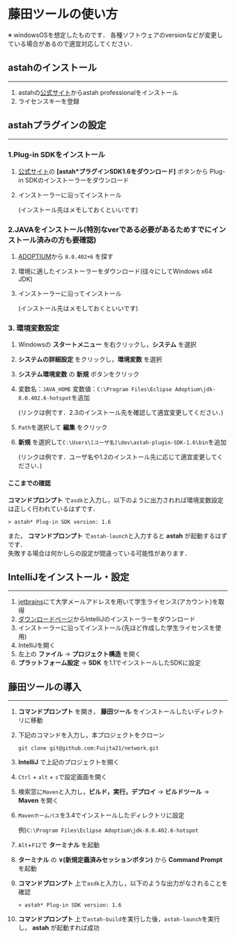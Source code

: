 # 藤田ツールの使い方
※ windowsOSを想定したものです． 各種ソフトウェアのversionなどが変更している場合があるので適宜対応してください．

## astahのインストール
___
1. astahの[公式サイト](https://astah.change-vision.com/ja/download.html)からastah professionalをインストール
2. ライセンスキーを登録

## astahプラグインの設定
___
### 1.Plug-in SDKをインストール
1. [公式サイト](https://astah.change-vision.com/ja/tutorial/plugin.html)の
__[astah*プラグインSDK1.6をダウンロード]__ ボタンから Plug-in SDKのインストーラーをダウンロード　
2. インストーラーに沿ってインストール
    
    (インストール先はメモしておくといいです)   


### 2.JAVAをインストール(特別なverである必要があるためすでにインストール済みの方も要確認)
1. [ADOPTIUM]()から `8.0.402+6` を探す
2. 環境に適したインストーラーをダウンロード(往々にしてWindows x64 JDK)
3. インストーラーに沿ってインストール

    (インストール先はメモしておくといいです)


### 3. 環境変数設定
1. Windowsの __スタートメニュー__ を右クリックし，__システム__ を選択
2. __システムの詳細設定__ をクリックし，__環境変数__ を選択
3. __システム環境変数__ の __新規__ ボタンをクリック
4. 変数名：`JAVA_HOME` 変数値：`C:\Program Files\Eclipse Adoptium\jdk-8.0.402.6-hotspot`を追加

     (リンクは例です．2.3のインストール先を確認して適宜変更してください．)
5. `Path`を選択して __編集__ をクリック
6. __新規__ を選択して`C:\Users\[ユーザ名]\dev\astah-plugin-SDK-1.6\bin`を追加

     (リンクは例です．ユーザ名や1.2のインストール先に応じて適宜変更してください．)
#### ここまでの確認
__コマンドプロンプト__ で`asdk`と入力し，以下のように出力されれば環境変数設定は正しく行われているはずです．

```> astah* Plug-in SDK version: 1.6```

また， __コマンドプロンプト__ で`astah-launch`と入力すると __astah__ が起動するはずです．  
失敗する場合は何かしらの設定が間違っている可能性があります．

## IntelliJをインストール・設定
___
1. [jetbrains](https://www.jetbrains.com/shop/eform/students)にて大学メールアドレスを用いて学生ライセンス(アカウント)を取得
2. [ダウンロードページ](https://www.jetbrains.com/ja-jp/idea/)からIntelliJのインストーラーをダウンロード
3. インストーラーに沿ってインストール(先ほど作成した学生ライセンスを使用)
4. IntelliJを開く
5. 左上の __ファイル__ -> __プロジェクト構造__ を開く
6. __プラットフォーム設定__ -> __SDK__ を1.1でインストールしたSDKに設定

## 藤田ツールの導入
___
1. __コマンドプロンプト__ を開き， __藤田ツール__ をインストールしたいディレクトリに移動
2. 下記のコマンドを入力し，本プロジェクトをクローン

    ```git clone git@github.com:Fuijta21/network.git```
3. __IntelliJ__ で上記のプロジェクトを開く
4. `Ctrl` + `alt` + `s`で設定画面を開く
5. 検索窓に`Maven`と入力し，__ビルド，実行，デプロイ__ -> __ビルドツール__ -> __Maven__ を開く
6. `Mavenホームパス`を3.4でインストールしたディレクトリに設定

    例)`C:\Program Files\Eclipse Adoptium\jdk-8.0.402.6-hotspot`
7. `Alt`+`F12`で __ターミナル__ を起動
8. __ターミナル__ の __∨(新規定義済みセッションボタン)__ から __Command Prompt__ を起動
9. __コマンドプロンプト__ 上で`asdk`と入力し，以下のような出力がなされることを確認

    ```> astah* Plug-in SDK version: 1.6```
10. __コマンドプロンプト__ 上で`astah-build`を実行した後，`astah-launch`を実行し， __astah__ が起動すれば成功